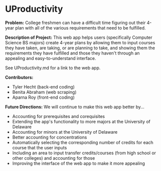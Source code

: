# UProductivity

**Problem:** 
College freshmen can have a difficult time figuring out their 4-year plan with all of the various requirements that need to be fulfilled.

**Description of Project:** 
This web app helps users (specifically Computer Science BS majors) create 4-year plans by allowing them to input courses they have taken, are taking, or are planning to take, and showing them the requirements they have fulfilled and those they haven't through an appealing and easy-to-understand interface.

See UProductivity.md for a link to the web app.

**Contributors:** 
* Tyler Hecht (back-end coding)
* Benita Abraham (web scraping)
* Aparna Roy (front-end coding)

**Future Directions:** 
We will continue to make this web app better by...
* Accounting for prerequisites and corequisites
* Extending the app's functionality to more majors at the University of Delaware
* Accounting for minors at the University of Delaware
* Better accounting for concentrations
* Automatically selecting the corresponding number of credits for each course that the user inputs
* Including an area to input transfer credits/courses (from high school or other colleges) and accounting for those
* Improving the interface of the web app to make it more appealing
